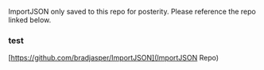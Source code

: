 ImportJSON only saved to this repo for posterity. Please reference the repo linked below.

<h3>test</h3>

[https://github.com/bradjasper/ImportJSON](ImportJSON Repo)
